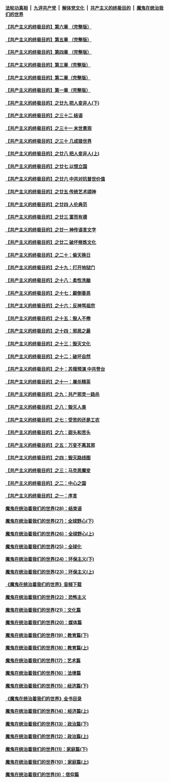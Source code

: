 ####  [法轮功真相](../../../../basic/blob/master/README.md?t=03211801) &nbsp;|&nbsp; [九评共产党](../../../../9ping.md/blob/master/README.md?t=03211801) &nbsp;|&nbsp; [解体党文化](../../../../jtdwh.md/blob/master/README.md?t=03211801)  &nbsp;|&nbsp; [共产主义的终极目的](../../../../gczydzjmd.md/blob/master/README.md?t=03211801) &nbsp;|&nbsp; [魔鬼在统治我们的世界](../../../../mgztzwmdsj.md/blob/master/README.md?t=03211801) 

#### [【共产主义的终极目的】第六章 （完整版）](../pages/nsc422/n11428913.md?t=03211801) 

#### [【共产主义的终极目的】第五章 （完整版）](../pages/nsc422/n11428912.md?t=03211801) 

#### [【共产主义的终极目的】第四章 （完整版）](../pages/nsc422/n11428907.md?t=03211801) 

#### [【共产主义的终极目的】第三章（完整版）](../pages/nsc422/n11428848.md?t=03211801) 

#### [【共产主义的终极目的】第二章（完整版）](../pages/nsc422/n11428831.md?t=03211801) 

#### [【共产主义的终极目的】第一章（完整版）](../pages/nsc422/n11417651.md?t=03211801) 

#### [【共产主义的终极目的】之廿九 把人变非人(下)](../pages/nsc422/n11344140.md?t=03211801) 

#### [【共产主义的终极目的】之三十二 结语](../pages/nsc422/n11360535.md?t=03211801) 

#### [【共产主义的终极目的】之三十一 末世景观](../pages/nsc422/n11351129.md?t=03211801) 

#### [【共产主义的终极目的】之三十 几成狼世界](../pages/nsc422/n11348280.md?t=03211801) 

#### [【共产主义的终极目的】之廿八 把人变非人(上)](../pages/nsc422/n11340492.md?t=03211801) 

#### [【共产主义的终极目的】之廿七 以恨立国](../pages/nsc422/n11336944.md?t=03211801) 

#### [【共产主义的终极目的】之廿六 中共对抗普世价值](../pages/nsc422/n11324785.md?t=03211801) 

#### [【共产主义的终极目的】之廿五 传统艺术颂神](../pages/nsc422/n11296396.md?t=03211801) 

#### [【共产主义的终极目的】之廿四 人伦典范](../pages/nsc422/n11296397.md?t=03211801) 

#### [【共产主义的终极目的】之廿三 富而有德](../pages/nsc422/n11283598.md?t=03211801) 

#### [【共产主义的终极目的】之廿一 神传语言文字](../pages/nsc422/n11263265.md?t=03211801) 

#### [【共产主义的终极目的】之廿二 破坏修炼文化](../pages/nsc422/n11245728.md?t=03211801) 

#### [【共产主义的终极目的】之二十：偷天换日](../pages/nsc422/n11238846.md?t=03211801) 

#### [【共产主义的终极目的】之十九：打开地狱门](../pages/nsc422/n11206376.md?t=03211801) 

#### [【共产主义的终极目的】之十八：柔性洗脑](../pages/nsc422/n11199994.md?t=03211801) 

#### [【共产主义的终极目的】之十七：颠倒善恶](../pages/nsc422/n11179782.md?t=03211801) 

#### [【共产主义的终极目的】之十六：反神骂祖宗](../pages/nsc422/n11166798.md?t=03211801) 

#### [【共产主义的终极目的】之十五：毁人不倦](../pages/nsc422/n11166792.md?t=03211801) 

#### [【共产主义的终极目的】之十四：邪恶之最](../pages/nsc422/n11150249.md?t=03211801) 

#### [【共产主义的终极目的】之十三：毁灭文化](../pages/nsc422/n11135227.md?t=03211801) 

#### [【共产主义的终极目的】之十二：破坏自然](../pages/nsc422/n11135214.md?t=03211801) 

#### [【共产主义的终极目的】之十：苏俄预演 中共登台](../pages/nsc422/n11118424.md?t=03211801) 

#### [【共产主义的终极目的】之十一：屠杀精英](../pages/nsc422/n11118442.md?t=03211801) 

#### [【共产主义的终极目的】之九：共产邪灵一路杀](../pages/nsc422/n11114139.md?t=03211801) 

#### [【共产主义的终极目的】之八：毁灭人类](../pages/nsc422/n11108503.md?t=03211801) 

#### [【共产主义的终极目的】之七：受苦的还是工农](../pages/nsc422/n11101809.md?t=03211801) 

#### [【共产主义的终极目的】之六：甜头和苦头](../pages/nsc422/n11096971.md?t=03211801) 

#### [【共产主义的终极目的】之五：万变不离其邪](../pages/nsc422/n11091285.md?t=03211801) 

#### [【共产主义的终极目的】之四：毁灭路线图](../pages/nsc422/n11086284.md?t=03211801) 

#### [【共产主义的终极目的】之三：马克思魔变](../pages/nsc422/n11061941.md?t=03211801) 

#### [【共产主义的终极目的】之二：中心之国](../pages/nsc422/n11047728.md?t=03211801) 

#### [【共产主义的终极目的】之一：序言](../pages/nsc422/n11086077.md?t=03211801) 

#### [魔鬼在统治着我们的世界(28)：结束语](../pages/nsc422/n10936246.md?t=03211801) 

#### [魔鬼在统治着我们的世界(27)：全球野心(下)](../pages/nsc422/n10928319.md?t=03211801) 

#### [魔鬼在统治着我们的世界(26)：全球野心(上)](../pages/nsc422/n10900318.md?t=03211801) 

#### [魔鬼在统治着我们的世界(25)：全球化](../pages/nsc422/n10788205.md?t=03211801) 

#### [魔鬼在统治着我们的世界(24)：环保主义(下)](../pages/nsc422/n10695307.md?t=03211801) 

#### [魔鬼在统治着我们的世界(23)：环保主义(上)](../pages/nsc422/n10688613.md?t=03211801) 

#### [《魔鬼在统治着我们的世界》音频下载](../pages/nsc422/n10635553.md?t=03211801) 

#### [魔鬼在统治着我们的世界(22)：恐怖主义](../pages/nsc422/n10614727.md?t=03211801) 

#### [魔鬼在统治着我们的世界(21)：文化篇](../pages/nsc422/n10597706.md?t=03211801) 

#### [魔鬼在统治着我们的世界(20)：媒体篇](../pages/nsc422/n10586579.md?t=03211801) 

#### [魔鬼在统治着我们的世界(19)：教育篇(下)](../pages/nsc422/n10564808.md?t=03211801) 

#### [魔鬼在统治着我们的世界(18)：教育篇(上)](../pages/nsc422/n10526970.md?t=03211801) 

#### [魔鬼在统治着我们的世界(17)：艺术篇](../pages/nsc422/n10499093.md?t=03211801) 

#### [魔鬼在统治着我们的世界(16)：法律篇](../pages/nsc422/n10485969.md?t=03211801) 

#### [魔鬼在统治着我们的世界(15)：经济篇(下)](../pages/nsc422/n10469975.md?t=03211801) 

#### [《魔鬼在统治着我们的世界》全书目录](../pages/nsc422/n10464261.md?t=03211801) 

#### [魔鬼在统治着我们的世界(14)：经济篇(上)](../pages/nsc422/n10457370.md?t=03211801) 

#### [魔鬼在统治着我们的世界(13)：政治篇(下)](../pages/nsc422/n10448270.md?t=03211801) 

#### [魔鬼在统治着我们的世界(12)：政治篇(上)](../pages/nsc422/n10444576.md?t=03211801) 

#### [魔鬼在统治着我们的世界(11)：家庭篇(下)](../pages/nsc422/n10440961.md?t=03211801) 

#### [魔鬼在统治着我们的世界(10)：家庭篇(上)](../pages/nsc422/n10435448.md?t=03211801) 

#### [魔鬼在统治着我们的世界(9)：信仰篇](../pages/nsc422/n10432159.md?t=03211801) 

